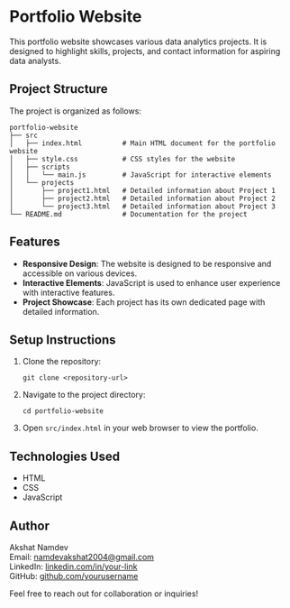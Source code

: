 # Portfolio Website

This portfolio website showcases various data analytics projects. It is designed to highlight skills, projects, and contact information for aspiring data analysts.

## Project Structure

The project is organized as follows:

```
portfolio-website
├── src
│   ├── index.html          # Main HTML document for the portfolio website
│   ├── style.css           # CSS styles for the website
│   ├── scripts
│   │   └── main.js         # JavaScript for interactive elements
│   └── projects
│       ├── project1.html   # Detailed information about Project 1
│       ├── project2.html   # Detailed information about Project 2
│       └── project3.html   # Detailed information about Project 3
└── README.md               # Documentation for the project
```

## Features

- **Responsive Design**: The website is designed to be responsive and accessible on various devices.
- **Interactive Elements**: JavaScript is used to enhance user experience with interactive features.
- **Project Showcase**: Each project has its own dedicated page with detailed information.

## Setup Instructions

1. Clone the repository:
   ```
   git clone <repository-url>
   ```

2. Navigate to the project directory:
   ```
   cd portfolio-website
   ```

3. Open `src/index.html` in your web browser to view the portfolio.

## Technologies Used

- HTML
- CSS
- JavaScript

## Author

Akshat Namdev  
Email: namdevakshat2004@gmail.com  
LinkedIn: [linkedin.com/in/your-link](https://linkedin.com/in/your-link)  
GitHub: [github.com/yourusername](https://github.com/yourusername)  

Feel free to reach out for collaboration or inquiries!